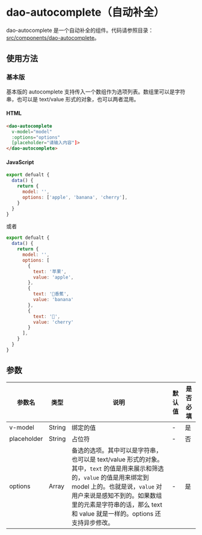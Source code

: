 # dao-autocomplete（自动补全）

dao-autocomplete 是一个自动补全的组件。代码请参照目录：[src/components/dao-autocomplete](../src/components/dao-autocomplete)。

## 使用方法

### 基本版

基本版的 autocomplete 支持传入一个数组作为选项列表。数组里可以是字符串，也可以是 text/value 形式的对象，也可以两者混用。

#### HTML

```HTML
<dao-autocomplete
  v-model="model"
  :options="options"
  [placeholder="请输入内容"]>
</dao-autocomplete>
```

#### JavaScript

```javascript
export defualt {
  data() {
    return {
      model: '',
      options: ['apple', 'banana', 'cherry'],
    }
  }
}
```

或者

```javascript
export defualt {
  data() {
    return {
      model: '',
      options: [
        {
          text: '苹果',
          value: 'apple',
        },
        {
          text: '🍌香蕉',
          value: 'banana'
        },
        {
          text: '🍒',
          value: 'cherry'
        }
      ],
    }
  }
}
```

## 参数

| 参数名         | 类型     | 说明                                       | 默认值  | 是否必填 |
| ----------- | ------ | ---------------------------------------- | ---- | ---- |
| v-model     | String | 绑定的值                                     | -    | 是    |
| placeholder | String | 占位符                                      | -    | 否    |
| options     | Array  | 备选的选项。其中可以是字符串，也可以是 text/value 形式的对象。其中，`text` 的值是用来展示和筛选的，`value` 的值是用来绑定到 model 上的。也就是说，`value` 对用户来说是感知不到的。如果数组里的元素是字符串的话，那么 text 和 value 就是一样的。options 还支持异步修改。 | -    | 是    |
